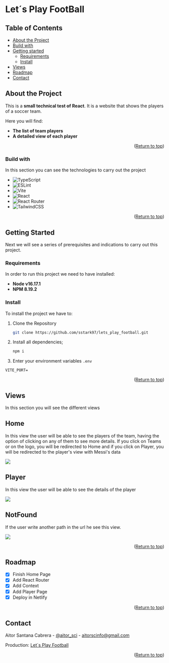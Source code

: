 # Let´s Play FootBall
<p id="readme-top"></p>

## Table of Contents

- <a href="#about">About the Project</a>
- <a href="#develop">Build with</a>
- <a href="#started">Getting started</a>
    - <a href="#requirements">Requirements</a>
    - <a href="#installation">Install</a>
- <a href="#views">Views</a>
- <a href="#roadmap">Roadmap</a>
- <a href="#contact">Contact</a>

## About the Project
<p id="about"></p>

This is a **small technical test of React**. It is a website that shows the players of a soccer team.

Here you will find:
- **The list of team players**
- **A detailed view of each player**

<p align="right">(<a href="#readme-top">Return to top</a>)</p>

### Build with
<p id="develop"></p>

In this section you can see the technologies to carry out the project
* ![TypeScript](https://img.shields.io/badge/typescript-%23007ACC.svg?style=for-the-badge&logo=typescript&logoColor=white)
* ![ESLint](https://img.shields.io/badge/ESLint-4B3263?style=for-the-badge&logo=eslint&logoColor=white)
* ![Vite](https://img.shields.io/badge/vite-%23646CFF.svg?style=for-the-badge&logo=vite&logoColor=white)
* ![React](https://img.shields.io/badge/react-%2320232a.svg?style=for-the-badge&logo=react&logoColor=%2361DAFB)
* ![React Router](https://img.shields.io/badge/React_Router-CA4245?style=for-the-badge&logo=react-router&logoColor=white)
* ![TailwindCSS](https://img.shields.io/badge/tailwindcss-%2338B2AC.svg?style=for-the-badge&logo=tailwind-css&logoColor=white)

<p align="right">(<a href="#readme-top">Return to top</a>)</p>

## Getting Started
<p id="started"></p>

Next we will see a series of prerequisites and indications to carry out this project.

### Requirements
<p id="requirements"></p>

In order to run this project we need to have installed:

* **Node v16.17.1**
* **NPM 8.19.2**

### Install
<p id="installation"></p>

To install the project we have to:

1. Clone the Repository
   ```sh
   git clone https://github.com/sstark97/lets_play_football.git
   ```
2. Install all dependencies;
   ```sh
   npm i
   ```
3. Enter your environment variables `.env`
```shell=
VITE_PORT=
```
<p align="right">(<a href="#readme-top">Return to top</a>)</p>

## Views
<p id="views"></p>

In this section you will see the different views

## Home
In this view the user will be able to see the players of the team, having the option of clicking on any of them to see more details. 
If you click on Teams or on the logo, you will be redirected to Home and if you click on Player, you will be redirected to the player's view with Messi's data

![](https://i.imgur.com/1VAU478.png)

## Player
In this view the user will be able to see the details of the player

![](https://i.imgur.com/9zQUwrL.png)

## NotFound
If the user write another path in the url he see this view.

![](https://i.imgur.com/djoa8jF.png)

<p align="right">(<a href="#readme-top">Return to top</a>)</p>

<!-- ROADMAP -->
## Roadmap
<p id="roadmap"></p>

- [x] Finish Home Page
- [x] Add React Router
- [x] Add Context
- [x] Add Player Page
- [x] Deploy in Netlify

<p align="right">(<a href="#readme-top">Return to top</a>)</p>

## Contact
<p id="contact"></p>

Aitor Santana Cabrera - [@aitor_sci](https://mobile.twitter.com/aitorsci) - aitorscinfo@gmail.com

Production: [Let´s Play Football](https://lets-play-football.netlify.app/)

<p align="right">(<a href="#readme-top">Return to top</a>)</p>
